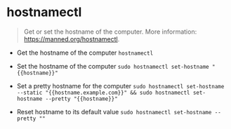 # hostnamectl
> Get or set the hostname of the computer.
> More information: <https://manned.org/hostnamectl>.

- Get the hostname of the computer
`hostnamectl`

- Set the hostname of the computer
`sudo hostnamectl set-hostname "{{hostname}}"`

- Set a pretty hostname for the computer
`sudo hostnamectl set-hostname --static "{{hostname.example.com}}" && sudo hostnamectl set-hostname --pretty "{{hostname}}"`

- Reset hostname to its default value
`sudo hostnamectl set-hostname --pretty ""`
